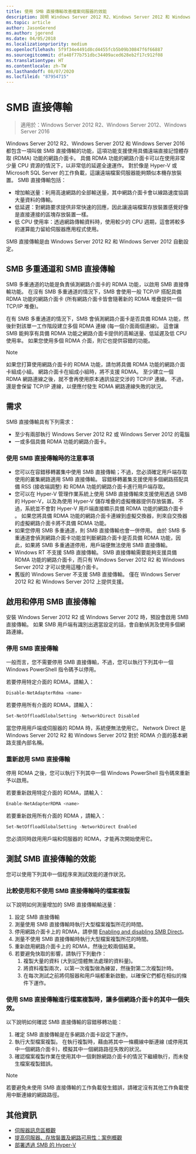 ```yaml
---
title: 使用 SMB 直接傳輸改善檔案伺服器的效能
description: 說明 Windows Server 2012 R2、Windows Server 2012 和 Windows Server 2016 中的 SMB 直接傳輸功能。
ms.topic: article
author: JasonGerend
ms.author: jgerend
ms.date: 04/05/2018
ms.localizationpriority: medium
ms.openlocfilehash: 5f9f34e4491d8cd4455fcb5b09b30847f6f66887
ms.sourcegitcommit: dfa48f77b751dbc34409aced628eb2f17c912f08
ms.translationtype: HT
ms.contentlocale: zh-TW
ms.lasthandoff: 08/07/2020
ms.locfileid: "87954715"
---
```

# <a name="smb-direct"></a>SMB 直接傳輸

>適用於：Windows Server 2012 R2、Windows Server 2012、Windows Server 2016

Windows Server 2012 R2、Windows Server 2012 和 Windows Server 2016 都包含一項叫做 SMB 直接傳輸的功能，這項功能支援使用具備遠端直接記憶體存取 (RDMA) 功能的網路介面卡。 具備 RDMA 功能的網路介面卡可以在使用非常少量 CPU 資源的情況下，以非常低的延遲全速運作。 對於像是 Hyper-V 或 Microsoft SQL Server 的工作負載，這讓遠端檔案伺服器能夠類似本機存放裝置。 SMB 直接傳輸包括：

- 增加輸送量：利用高速網路的全部輸送量，其中網路介面卡會以線路速度協調大量資料的傳輸。
- 低延遲：對網路要求提供非常快速的回應，因此讓遠端檔案存放裝置感覺好像是直接連接的區塊存放裝置一樣。
- 低 CPU 使用率：透過網路傳輸資料時，使用較少的 CPU 週期，這會將較多的運算能力留給伺服器應用程式使用。

SMB 直接傳輸是由 Windows Server 2012 R2 和 Windows Server 2012 自動設定。

## <a name="smb-multichannel-and-smb-direct"></a>SMB 多重通道和 SMB 直接傳輸

SMB 多重通道的功能是負責偵測網路介面卡的 RDMA 功能，以啟用 SMB 直接傳輸功能。 在沒有 SMB 多重通道的情況下，SMB 會使用一般 TCP/IP 搭配具備 RDMA 功能的網路介面卡 (所有網路介面卡皆會隨著新的 RDMA 堆疊提供一個 TCP/IP 堆疊)。

在有 SMB 多重通道的情況下，SMB 會偵測網路介面卡是否具備 RDMA 功能，然後針對該單一工作階段建立多個 RDMA 連線 (每一個介面兩個連線)。 這會讓 SMB 能夠享有具備 RDMA 功能之網路介面卡提供的高輸送量、低延遲及低 CPU 使用率。 如果您使用多個 RDMA 介面，則它也提供容錯的功能。

>[!NOTE]
>如果您打算使用網路介面卡的 RDMA 功能，請勿將具備 RDMA 功能的網路介面卡組成小組。 網路介面卡在組成小組時，將不支援 RDMA。
>至少建立一個 RDMA 網路連線之後，就不會再使用原本通訊協定交涉的 TCP/IP 連線。 不過，還是會保留 TCP/IP 連線，以便應付發生 RDMA 網路連線失敗的狀況。

## <a name="requirements"></a>需求

SMB 直接傳輸具有下列需求：

- 至少有兩部執行 Windows Server 2012 R2 或 Windows Server 2012 的電腦
- 一或多個具備 RDMA 功能的網路介面卡。

### <a name="considerations-when-using-smb-direct"></a>使用 SMB 直接傳輸時的注意事項

- 您可以在容錯移轉叢集中使用 SMB 直接傳輸；不過，您必須確定用戶端存取使用的叢集網路適用 SMB 直接傳輸。 容錯移轉叢集支援使用多個網路搭配具備 RSS (接收端調整) 和 RDMA 功能的網路介面卡進行用戶端存取。
- 您可以在 Hyper-V 管理作業系統上使用 SMB 直接傳輸來支援使用透過 SMB 的 Hyper-V，以及為使用 Hyper-V 儲存堆疊的虛擬機器提供存放裝置。 不過，系統並不會對 Hyper-V 用戶端直接顯示具備 RDMA 功能的網路介面卡 。 如果您將具備 RDMA 功能的網路介面卡連線到虛擬交換器，則來自交換器的虛擬網路介面卡將不具備 RDMA 功能。
- 如果您停用 SMB 多重通道，則 SMB 直接傳輸也會一併停用。 由於 SMB 多重通道會偵測網路介面卡功能並判斷網路介面卡是否具備 RDMA 功能，因此，如果將 SMB 多重通道停用，用戶端便無法使用 SMB 直接傳輸。
- Windows RT 不支援 SMB 直接傳輸。 SMB 直接傳輸需要能夠支援具備 RDMA 功能的網路介面卡，而只有 Windows Server 2012 R2 和 Windows Server 2012 才可以使用這種介面卡。
- 舊版的 Windows Server 不支援 SMB 直接傳輸。 僅在 Windows Server 2012 R2 和 Windows Server 2012 上提供支援。

## <a name="enabling-and-disabling-smb-direct"></a>啟用和停用 SMB 直接傳輸

安裝 Windows Server 2012 R2 或 Windows Server 2012 時，預設會啟用 SMB 直接傳輸。 如果 SMB 用戶端有識別出適當設定的話，會自動偵測及使用多個網路連線。

### <a name="disable-smb-direct"></a>停用 SMB 直接傳輸

一般而言，您不需要停用 SMB 直接傳輸，不過，您可以執行下列其中一個 Windows PowerShell 指令碼予以停用。

若要停用特定介面的 RDMA，請輸入：

```PowerShell
Disable-NetAdapterRdma <name>
```

若要停用所有介面的 RDMA，請輸入：

```PowerShell
Set-NetOffloadGlobalSetting -NetworkDirect Disabled
```

當您停用用戶端或伺服器的 RDMA 時，系統便無法使用它。 Network Direct  是 Windows Server 2012 R2 和 Windows Server 2012 對於 RDMA 介面的基本網路支援內部名稱。

### <a name="re-enable-smb-direct"></a>重新啟用 SMB 直接傳輸

停用 RDMA 之後，您可以執行下列其中一個 Windows PowerShell 指令碼來重新予以啟用。

若要重新啟用特定介面的 RDMA，請輸入：

```PowerShell
Enable-NetAdapterRDMA <name>
```

若要重新啟用所有介面的 RDMA ，請輸入：

```PowerShell
Set-NetOffloadGlobalSetting -NetworkDirect Enabled
```

您必須同時啟用用戶端和伺服器的 RDMA，才能再次開始使用它。

## <a name="test-performance-of-smb-direct"></a>測試 SMB 直接傳輸的效能

您可以使用下列其中一個程序來測試效能的運作狀況。

### <a name="compare-a-file-copy-with-and-without-using-smb-direct"></a>比較使用和不使用 SMB 直接傳輸時的檔案複製

以下說明如何測量增加的 SMB 直接傳輸輸送量：

1. 設定 SMB 直接傳輸
2. 測量使用 SMB 直接傳輸時執行大型檔案複製所花的時間。
3. 停用網路介面卡上的 RDMA，請參閱 [Enabling and disabling SMB Direct](#enabling-and-disabling-smb-direct)。
4. 測量不使用 SMB 直接傳輸時執行大型檔案複製所花的時間。
5. 重新啟用網路介面卡上的 RDMA，然後比較兩個結果。
6. 若要避免快取的影響，請執行下列動作：
    1. 複製大量的資料 (大到記憶體無法處理的資料量)。
    2. 將資料複製兩次，以第一次複製做為練習，然後對第二次複製計時。
    3. 在每次測試之前將伺服器和用戶端都重新啟動，以確保它們都在相似的條件下運作。

### <a name="fail-one-of-multiple-network-adapters-during-a-file-copy-with-smb-direct"></a>使用 SMB 直接傳輸進行檔案複製時，讓多個網路介面卡的其中一個失效。

以下說明如何確認 SMB 直接傳輸的容錯移轉功能：

1. 確定 SMB 直接傳輸是在多網路介面卡設定下運作。
2. 執行大型檔案複製。 在執行複製時，藉由將其中一條纜線中斷連線 (或停用其中一個網路介面卡)，模擬其中一個網路路徑失敗的狀況。
3. 確認檔案複製作業在使用其中一個剩餘網路介面卡的情況下繼續執行，而未發生檔案複製錯誤。

>[!NOTE]
>若要避免未使用 SMB 直接傳輸的工作負載發生錯誤，請確定沒有其他工作負載使用中斷連線的網路路徑。

## <a name="more-information"></a>其他資訊

- [伺服器訊息區概觀](file-server-smb-overview.md)
- [提高伺服器、存放裝置及網路可用性：案例概觀](</previous-versions/windows/it-pro/windows-server-2012-r2-and-2012/hh831437(v%3dws.11)>)
- [部署透過 SMB 的 Hyper-V](</previous-versions/windows/it-pro/windows-server-2012-r2-and-2012/jj134187(v%3dws.11)>)
